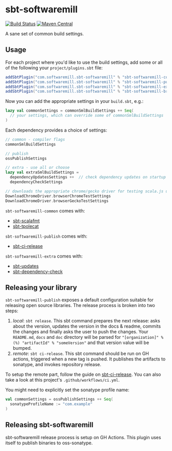 # sbt-softwaremill

[![Build Status](https://travis-ci.org/softwaremill/sbt-softwaremill.svg?branch=master)](https://travis-ci.org/softwaremill/sbt-softwaremill)
[![Maven Central](https://maven-badges.herokuapp.com/maven-central/com.softwaremill.sbt-softwaremill/sbt-softwaremill-common/badge.svg)](https://maven-badges.herokuapp.com/maven-central/com.softwaremill.sbt-softwaremill/sbt-softwaremill-common)  

A sane set of common build settings.

## Usage

For each project where you'd like to use the build settings, add some or all of the following your `project/plugins.sbt`
file:

````scala
addSbtPlugin("com.softwaremill.sbt-softwaremill" % "sbt-softwaremill-common" % "2.0.0-M6")
addSbtPlugin("com.softwaremill.sbt-softwaremill" % "sbt-softwaremill-publish" % "2.0.0-M6")
addSbtPlugin("com.softwaremill.sbt-softwaremill" % "sbt-softwaremill-extra" % "2.0.0-M6")
addSbtPlugin("com.softwaremill.sbt-softwaremill" % "sbt-softwaremill-browser-test-js" % "2.0.0-M6")
````

Now you can add the appropriate settings in your `build.sbt`, e.g.:

````scala
lazy val commonSettings = commonSmlBuildSettings ++ Seq(
  // your settings, which can override some of commonSmlBuildSettings
) 
````

Each dependency provides a choice of settings:

````scala
// common - compiler flags
commonSmlBuildSettings

// publish
ossPublishSettings

// extra - use all or choose
lazy val extraSmlBuildSettings =
  dependencyUpdatesSettings ++  // check dependency updates on startup (max once per 12h)
  dependencyCheckSettings

// downloads the appropriate chrome/gecko driver for testing scala.js using scalajs-env-selenium and sets the jsenv
DownloadChromeDriver.browserChromeTestSettings
DownloadChromeDriver.browserGeckoTestSettings 
````

`sbt-softwaremill-common` comes with:
- [sbt-scalafmt](https://scalameta.org/scalafmt/docs/installation.html)
- [sbt-tpolecat](https://github.com/DavidGregory084/sbt-tpolecat)

`sbt-softwaremill-publish` comes with:
- [sbt-ci-release](https://github.com/olafurpg/sbt-ci-release)

`sbt-softwaremill-extra` comes with:
- [sbt-updates](https://github.com/rtimush/sbt-updates)
- [sbt-dependency-check](https://github.com/albuch/sbt-dependency-check)

## Releasing your library

`sbt-softwaremill-publish` exposes a default configuration suitable for releasing open source libraries.
The release process is broken into two steps:

1. *local*: `sbt release`. This sbt command prepares the next release: asks about the version, updates the version
   in the docs & readme, commits the changes and finally asks the user to push the changes. Your `README.md`, 
   `docs` and `doc` directory will be parsed for `"[organization]" %(%) "artifactId" % "someVersion"` and that 
   version value will be bumped.
2. *remote*: `sbt ci-release`. This sbt command should be run on GH actions, triggered when a new tag is pushed. It
   publishes the artifacts to sonatype, and invokes repository release.
   
To setup the remote part, follow the guide on [sbt-ci-release](https://github.com/olafurpg/sbt-ci-release). You can
also take a look at this project's `.github/workflows/ci.yml`.

You might need to explicitly set the sonatype profile name:

```scala
val commonSettings = ossPublishSettings ++ Seq(
  sonatypeProfileName := "com.example"
)
```

## Releasing sbt-softwaremill

sbt-softwaremill release process is setup on GH Actions. This plugin uses itself to publish binaries to oss-sonatype.
